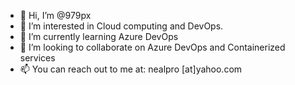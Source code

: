 - 👋 Hi, I’m @979px
- 👀 I’m interested in Cloud computing and DevOps.
- 🌱 I’m currently learning Azure DevOps
- 💞️ I’m looking to collaborate on Azure DevOps and Containerized services
- 📫 You can reach out to me at: nealpro [at]yahoo.com

<!---
979px/979px is a ✨ special ✨ repository because its `README.md` (this file) appears on your GitHub profile.
You can click the Preview link to take a look at your changes.
--->
